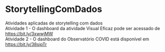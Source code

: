 # StorytellingComDados
Atividades aplicadas de storytelling com dados<br>
Atividade 1 - O dashboard da atividade Visual Eficaz pode ser acessado de https://bit.ly/3xwwjMW <br>
Atividade 2 - O dashboard do Observatório COVID está disponível em https://bit.ly/38sipTr  <br>

